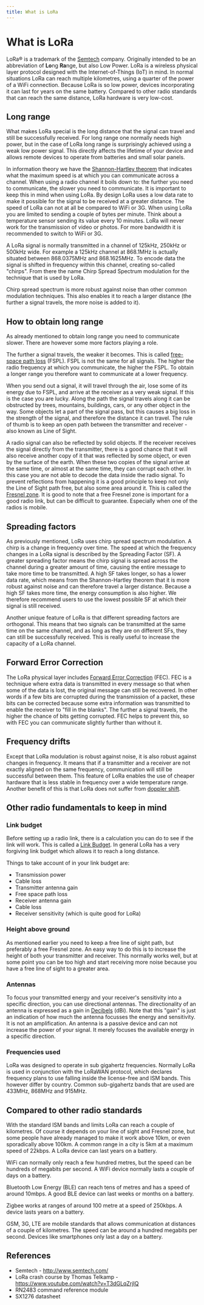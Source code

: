 ```yaml
---
title: What is LoRa
---
```


# What is LoRa

LoRa&reg; is a trademark of the [Semtech](http://www.semtech.com/wireless-rf/lora.html) company. Originally intended to be an abbreviation of **Lo**ng **Ra**nge, but also Low Power. LoRa is a wireless physical layer protocol designed with the Internet-of-Things (IoT) in mind. In normal situations LoRa can reach multiple kilometres, using a quarter of the power of a WiFi connection. Because LoRa is so low power, devices incorporating it can last for years on the same battery. Compared to other radio standards that can reach the same distance, LoRa hardware is very low-cost.

## Long range

What makes LoRa special is the long distance that the signal can travel and still be successfully received. For long range one normally needs high power, but in the case of LoRa long range is surprisingly achieved using a weak low power signal. This directly affects the lifetime of your device and allows remote devices to operate from batteries and small solar panels.

In information theory we have the [Shannon-Hartley theorem](https://en.wikipedia.org/wiki/Shannon%E2%80%93Hartley_theorem) that indicates what the maximum speed is at which you can communicate across a channel. When using a radio channel it boils down to: the further you need to communicate, the slower you need to communicate. It is important to keep this in mind when using LoRa. By design LoRa uses a low data rate to make it possible for the signal to be received at a greater distance. The speed of LoRa can not at all be compared to WiFi or 3G. When using LoRa you are limited to sending a couple of bytes per minute. Think about a temperature sensor sending its value every 10 minutes. LoRa will never work for the transmission of video or photos. For more bandwidth it is recommended to switch to WiFi or 3G.

A LoRa signal is normally transmitted in a channel of 125kHz, 250kHz or 500kHz wide. For example a 125kHz channel at 868.1MHz is actually situated between 868.0375MHz and 868.1625MHz. To encode data the signal is shifted in frequency within this channel, creating so-called "chirps". From there the name Chirp Spread Spectrum modulation for the technique that is used by LoRa.

Chirp spread spectrum is more robust against noise than other common modulation techniques. This also enables it to reach a larger distance (the further a signal travels, the more noise is added to it).

## How to obtain long range
As already mentioned to obtain long range you need to communicate slower. There are however some more factors playing a role.

The further a signal travels, the weaker it becomes. This is called [free-space path loss](https://en.wikipedia.org/wiki/Free-space_path_loss) (FSPL). FSPL is not the same for all signals. The higher the radio frequency at which you communicate, the higher the FSPL. To obtain a longer range you therefore want to communicate at a lower frequency.

When you send out a signal, it will travel through the air, lose some of its energy due to FSPL, and arrive at the receiver as a very weak signal. If this is the case you are lucky. Along the path the signal travels along it can be obstructed by trees, mountains, buildings, cars, or any other object in the way. Some objects let a part of the signal pass, but this causes a big loss in the strength of the signal, and therefore the distance it can travel. The rule of thumb is to keep an open path between the transmitter and receiver - also known as Line of Sight.

A radio signal can also be reflected by solid objects. If the receiver receives the signal directly from the transmitter, there is a good chance that it will also receive another copy of it that was reflected by some object, or even by the surface of the earth. When these two copies of the signal arrive at the same time, or almost at the same time, they can corrupt each other. In this case you are not able to decode the data inside the radio signal. To prevent reflections from happening it is a good principle to keep not only the Line of Sight path free, but also some area around it. This is called the [Fresnel zone](https://en.wikipedia.org/wiki/Fresnel_zone). It is good to note that a free Fresnel zone is important for a good radio link, but can be difficult to guarantee. Especially when one of the radios is mobile.

## Spreading factors
As previously mentioned, LoRa uses chirp spread spectrum modulation. A chirp is a change in frequency over time. The speed at which the frequency changes in a LoRa signal is described by the Spreading Factor (SF). A greater spreading factor means the chirp signal is spread across the channel during a greater amount of time, causing the entire message to take more time to be transmitted. A high SF takes longer, so has a lower data rate, which means from the Shannon-Hartley theorem that it is more robust against noise and can therefore travel a larger distance. Because a high SF takes more time, the energy consumption is also higher. We therefore recommend users to use the lowest possible SF at which their signal is still received.

Another unique feature of LoRa is that different spreading factors are orthogonal. This means that two signals can be transmitted at the same time on the same channel, and as long as they are on different SFs, they can still be successfully received. This is really useful to increase the capacity of a LoRa channel.

## Forward Error Correction
The LoRa physical layer includes [Forward Error Correction](https://en.wikipedia.org/wiki/Forward_error_correction) (FEC). FEC is a technique where extra data is transmitted in every message so that when some of the data is lost, the original message can still be recovered. In other words if a few bits are corrupted during the transmission of a packet, these bits can be corrected because some extra information was transmitted to enable the receiver to "fill in the blanks". The further a signal travels, the higher the chance of bits getting corrupted. FEC helps to prevent this, so with FEC you can communicate slightly further than without it.

## Frequency drifts
Except that LoRa modulation is robust against noise, it is also robust against changes in frequency. It means that if a transmitter and a receiver are not exactly aligned on the same frequency, communication will still be successful between them. This feature of LoRa enables the use of cheaper hardware that is less stable in frequency over a wide temperature range. Another benefit of this is that LoRa does not suffer from [doppler shift](https://en.wikipedia.org/wiki/Doppler_effect).

## Other radio fundamentals to keep in mind
### Link budget
Before setting up a radio link, there is a calculation you can do to see if the link will work. This is called a [Link Budget](https://en.wikipedia.org/wiki/Link_budget). In general LoRa has a very forgiving link budget which allows it to reach a long distance.

Things to take account of in your link budget are:

* Transmission power
* Cable loss
* Transmitter antenna gain
* Free space path loss
* Receiver antenna gain
* Cable loss
* Receiver sensitivity (which is quite good for LoRa)

### Height above ground
As mentioned earlier you need to keep a free line of sight path, but preferably a free Fresnel zone. An easy way to do this is to increase the height of both your transmitter and receiver. This normally works well, but at some point you can be too high and start receiving more noise because you have a free line of sight to a greater area.

### Antennas
To focus your transmitted energy and your receiver's sensitivity into a specific direction, you can use directional antennas. The directionality of an antenna is expressed as a gain in [Decibels](https://en.wikipedia.org/wiki/Decibel) (dBi). Note that this "gain" is just an indication of how much the antenna focusses the energy and sensitivity. It is not an amplification. An antenna is a passive device and can not increase the power of your signal. It merely focuses the available energy in a specific direction.

### Frequencies used
LoRa was designed to operate in sub gigahertz frequencies. Normally LoRa is used in conjunction with the LoRaWAN protocol, which declares frequency plans to use falling inside the license-free and ISM bands. This however differ by country. Common sub-gigahertz bands that are used are 433MHz, 868MHz and 915MHz.

## Compared to other radio standards
With the standard ISM bands and limits LoRa can reach a couple of kilometres. Of course it depends on your line of sight and Fresnel zone, but some people have already managed to make it work above 10km, or even sporadically above 100km. A common range in a city is 5km at a maximum speed of 22kbps. A LoRa device can last years on a battery.

WiFi can normally only reach a few hundred metres, but the speed can be hundreds of megabits per second. A WiFi device normally lasts a couple of days on a battery.

Bluetooth Low Energy (BLE) can reach tens of metres and has a speed of around 10mbps. A good BLE device can last weeks or months on a battery.

Zigbee works at ranges of around 100 metre at a speed of 250kbps. A device lasts years on a battery.

GSM, 3G, LTE are mobile standards that allows communication at distances of a couple of kilometres. The speed can be around a hundred megabits per second. Devices like smartphones only last a day on a battery.


## References
* Semtech - http://www.semtech.com/
* LoRa crash course by Thomas Telkamp - https://www.youtube.com/watch?v=T3dGLqZrjIQ
* RN2483 command reference module
* SX1276 datasheet